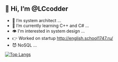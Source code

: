 ## 👋 Hi, I’m @LCcodder
- 👀 I’m system architect ...
- 🌱 I’m currently learning C++ and C# ...
- 👁️ I'm interested in system design ...
- 👉 Worked on startup http://english.school1747.ru/
- 😈 NoSQL ...

[![Top Langs](https://github-readme-stats.vercel.app/api/top-langs/?username=LCcodder&langs_count=10)](https://github.com/LCcodder/github-readme-stats)

<!---
LCcodder/LCcodder is a ✨ special ✨ repository because its `README.md` (this file) appears on your GitHub profile.
You can click the Preview link to take a look at your changes.
--->
